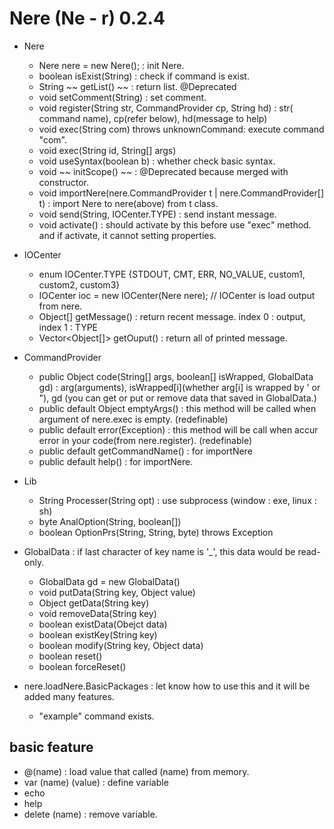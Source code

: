 # Nere (Ne - r) 0.2.4
- Nere
  - Nere nere = new Nere(); : init Nere.
  - boolean isExist(String) : check if command is exist.
  - String ~~ getList() ~~ : return list. @Deprecated
  - void setComment(String) : set comment.
  - void register(String str, CommandProvider cp, String hd) : str( command name), cp(refer below), hd(message to help)
  - void exec(String com) throws unknownCommand: execute command "com".
  - void exec(String id, String[] args)
  - void useSyntax(boolean b) : whether check basic syntax.
  - void ~~ initScope() ~~ : @Deprecated because merged with constructor.
  - void importNere(nere.CommandProvider t | nere.CommandProvider[] t) : import Nere to nere(above) from t class.
  - void send(String, IOCenter.TYPE) : send instant message.
  - void activate() : should activate by this before use "exec" method. and if activate, it cannot setting properties.

 - IOCenter
   - enum IOCenter.TYPE {STDOUT, CMT, ERR, NO_VALUE, custom1, custom2, custom3}
   - IOCenter ioc = new IOCenter(Nere nere); // IOCenter is load output from nere.
   - Object[] getMessage() : return recent message. index 0 : output, index 1 : TYPE
   - Vector<Object[]> getOuput() : return all of printed message.
 
  - CommandProvider
    - public Object code(String[] args, boolean[] isWrapped, GlobalData gd) : arg(arguments), isWrapped[i](whether arg[i] is wrapped by ' or "), gd (you can get or put or remove data that saved in GlobalData.)
    - public default Object emptyArgs() : this method will be called when argument of nere.exec is empty. (redefinable)
    - public default error(Exception) : this method will be call when accur error in your code(from nere.register). (redefinable)
    - public default getCommandName() : for importNere
    - public default help() : for importNere.
    
  - Lib
    - String Processer(String opt) : use subprocess (window : exe, linux : sh)
    - byte AnalOption(String, boolean[])
    - boolean OptionPrs(String, String, byte) throws Exception
    
  - GlobalData : if last character of key name is '_', this data would be read-only.
    - GlobalData gd = new GlobalData()
    - void putData(String key, Object value)
    - Object getData(String key)
    - void removeData(String key)
    - boolean existData(Obejct data)
    - boolean existKey(String key)
    - boolean modify(String key, Object data)
    - boolean reset()
    - boolean forceReset()
    
  - nere.loadNere.BasicPackages : let know how to use this and it will be added many features.
    - "example" command exists.

## basic feature
  - @(name) :  load value that called (name) from memory.
  - var (name) (value) : define variable
  - echo
  - help
  - delete (name) : remove variable.
